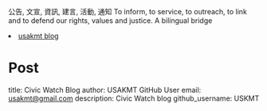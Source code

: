 
公告, 文宣, 資訊, 建言, 活動, 通知 To inform, to service, to outreach, to link and to defend our rights, values and justice. 
A bilingual bridge

<li><a href="http://classic-blog.udn.com/usakmt" > usakmt blog </a></li>

# Post








title: Civic Watch Blog 
author: USAKMT GitHub User
email: usakmt@gmail.com
description: Civic Watch blog
github_username:  USKMT
